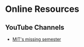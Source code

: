 # Online Resources

## YouTube Channels

- [MIT's missing semester](https://www.youtube.com/channel/UCuXy5tCgEninup9cGplbiFw)

